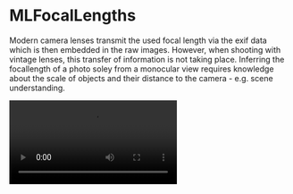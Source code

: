 # MLFocalLengths

Modern camera lenses transmit the used focal length via the exif data which is then embedded in the raw images.
However, when shooting with vintage lenses, this transfer of information is not taking place.
Inferring the focallength of a photo soley from a monocular view requires knowledge about the scale of objects and their distance to the camera - e.g. scene understanding.

![](my_video.mov)

